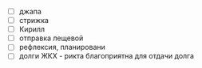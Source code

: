 - [ ] джапа
- [ ] стрижка 
- [ ] Кирилл
- [ ] отправка лещевой
- [ ] рефлексия, планировани
- [ ] долги ЖКХ - рикта благоприятна для отдачи долга